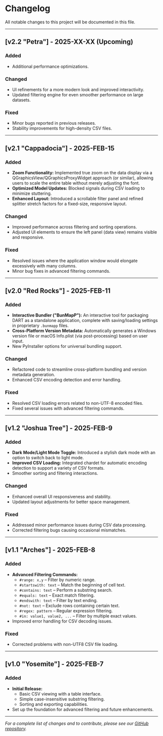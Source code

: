# Changelog

All notable changes to this project will be documented in this file.

---

## [v2.2 "Petra"] - 2025-XX-XX (Upcoming)
### Added
- Additional performance optimizations.

### Changed
- UI refinements for a more modern look and improved interactivity.
- Updated filtering engine for even smoother performance on large datasets.

### Fixed
- Minor bugs reported in previous releases.
- Stability improvements for high-density CSV files.

---

## [v2.1 "Cappadocia"] - 2025-FEB-15
### Added
- **Zoom Functionality:** Implemented true zoom on the data display via a QGraphicsView/QGraphicsProxyWidget approach (or similar), allowing users to scale the entire table without merely adjusting the font.
- **Optimized Model Updates:** Blocked signals during CSV loading to minimize stuttering.
- **Enhanced Layout:** Introduced a scrollable filter panel and refined splitter stretch factors for a fixed-size, responsive layout.

### Changed
- Improved performance across filtering and sorting operations.
- Adjusted UI elements to ensure the left panel (data view) remains visible and responsive.

### Fixed
- Resolved issues where the application window would elongate excessively with many columns.
- Minor bug fixes in advanced filtering commands.

---

## [v2.0 "Red Rocks"] - 2025-FEB-11
### Added
- **Interactive Bundler ("BunMapP"):** An interactive tool for packaging DART as a standalone application, complete with saving/loading settings in proprietary `.bunmapp` files.
- **Cross-Platform Version Metadata:** Automatically generates a Windows version file or macOS Info.plist (via post-processing) based on user input.
- New PyInstaller options for universal bundling support.

### Changed
- Refactored code to streamline cross-platform bundling and version metadata generation.
- Enhanced CSV encoding detection and error handling.

### Fixed
- Resolved CSV loading errors related to non-UTF-8 encoded files.
- Fixed several issues with advanced filtering commands.

---

## [v1.2 "Joshua Tree"] - 2025-FEB-9
### Added
- **Dark Mode/Light Mode Toggle:** Introduced a stylish dark mode with an option to switch back to light mode.
- **Improved CSV Loading:** Integrated chardet for automatic encoding detection to support a variety of CSV formats.
- Smoother sorting and filtering interactions.

### Changed
- Enhanced overall UI responsiveness and stability.
- Updated layout adjustments for better space management.

### Fixed
- Addressed minor performance issues during CSV data processing.
- Corrected filtering bugs causing occasional mismatches.

---

## [v1.1 "Arches"] - 2025-FEB-8
### Added
- **Advanced Filtering Commands:**  
  - `#range: x,y` – Filter by numeric range.
  - `#startswith: text` – Match the beginning of cell text.
  - `#contains: text` – Perform a substring search.
  - `#equals: text` – Exact match filtering.
  - `#endswith: text` – Filter by text ending.
  - `#not: text` – Exclude rows containing certain text.
  - `#regex: pattern` – Regular expression filtering.
  - `#in: value1, value2, ...` – Filter by multiple exact values.
- Improved error handling for CSV decoding issues.

### Fixed
- Corrected problems with non-UTF8 CSV file loading.

---

## [v1.0 "Yosemite"] - 2025-FEB-7
### Added
- **Initial Release:**  
  - Basic CSV viewing with a table interface.
  - Simple case-insensitive substring filtering.
  - Sorting and exporting capabilities.
- Set up the foundation for advanced filtering and future enhancements.

---

*For a complete list of changes and to contribute, please see our [GitHub repository](https://github.com/alfaoz/dart).*
